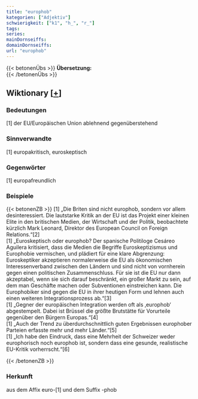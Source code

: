 ```yaml
---
title: "europhob"
kategorien: ["Adjektiv"]
schwierigkeit: ["k1", "h_", "r_"]
tags:
series:
mainDornseiffs:
domainDornseiffs:
url: "europhob"
---
```


{{< betonenÜbs >}}
**Übersetzung:**  
{{< /betonenÜbs >}}

## Wiktionary [[+](https://de.wiktionary.org/wiki/europhob)]

### Bedeutungen
[1] der EU/Europäischen Union ablehnend gegenüberstehend  

### Sinnverwandte
[1] europakritisch, euroskeptisch  

### Gegenwörter
[1] europafreundlich  

### Beispiele
{{< betonenZB >}}
[1] „Die Briten sind nicht europhob, sondern vor allem desinteressiert. Die lautstarke Kritik an der EU ist das Projekt einer kleinen Elite in den britischen Medien, der Wirtschaft und der Politik, beobachtete kürzlich Mark Leonard, Direktor des European Council on Foreign Relations.“[2]  
[1] „Euroskeptisch oder europhob? Der spanische Politiloge Cesáreo Aguilera kritisiert, dass die Medien die Begriffe Euroskeptizismus und Europhobie vermischen, und plädiert für eine klare Abgrenzung: Euroskeptiker akzeptieren normalerweise die EU als ökonomischen Interessenverband zwischen den Ländern und sind nicht von vornherein gegen einen politischen Zusammenschluss. Für sie ist die EU nur dann akzeptabel, wenn sie sich darauf beschränkt, ein großer Markt zu sein, auf dem man Geschäfte machen oder Subventionen einstreichen kann. Die Europhobiker sind gegen die EU in ihrer heutigen Form und lehnen auch einen weiteren Integrationsprozess ab.“[3]  
[1] „Gegner der europäischen Integration werden oft als ‚europhob‘ abgestempelt. Dabei ist Brüssel die größte Brutstätte für Vorurteile gegenüber den Bürgern Europas.“[4]  
[1] „Auch der Trend zu überdurchschnittlich guten Ergebnissen europhober Parteien erfasste mehr und mehr Länder.“[5]  
[1] „Ich habe den Eindruck, dass eine Mehrheit der Schweizer weder europhorisch noch europhob ist, sondern dass eine gesunde, realistische EU-Kritik vorherrscht.“[6]  

{{< /betonenZB >}}
### Herkunft
aus dem Affix euro-[1] und dem Suffix -phob  


